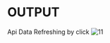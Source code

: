 # OUTPUT


Api Data  Refreshing by click
![11](https://github.com/KARTIKBANIK/Codixel_Asssignment/assets/69008307/6528eb1c-8bb7-455f-b488-0ed8a26d60b7)
